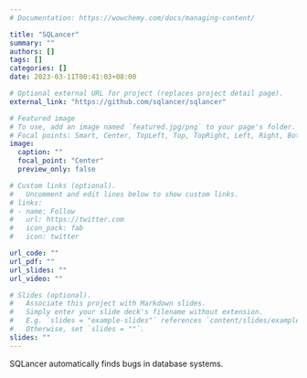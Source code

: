 ```yaml
---
# Documentation: https://wowchemy.com/docs/managing-content/

title: "SQLancer"
summary: ""
authors: []
tags: []
categories: []
date: 2023-03-11T00:41:03+08:00

# Optional external URL for project (replaces project detail page).
external_link: "https://github.com/sqlancer/sqlancer"

# Featured image
# To use, add an image named `featured.jpg/png` to your page's folder.
# Focal points: Smart, Center, TopLeft, Top, TopRight, Left, Right, BottomLeft, Bottom, BottomRight.
image:
  caption: ""
  focal_point: "Center"
  preview_only: false

# Custom links (optional).
#   Uncomment and edit lines below to show custom links.
# links:
# - name: Follow
#   url: https://twitter.com
#   icon_pack: fab
#   icon: twitter

url_code: ""
url_pdf: ""
url_slides: ""
url_video: ""

# Slides (optional).
#   Associate this project with Markdown slides.
#   Simply enter your slide deck's filename without extension.
#   E.g. `slides = "example-slides"` references `content/slides/example-slides.md`.
#   Otherwise, set `slides = ""`.
slides: ""
---
```


SQLancer automatically finds bugs in database systems.
